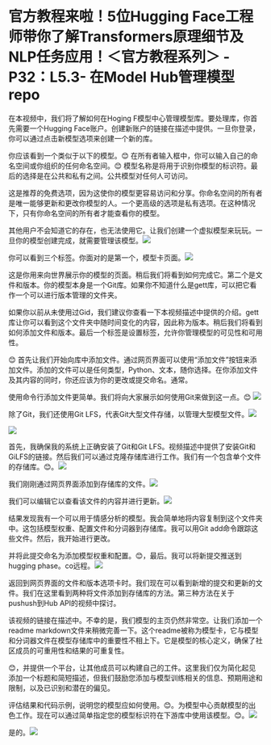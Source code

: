 # 官方教程来啦！5位Hugging Face工程师带你了解Transformers原理细节及NLP任务应用！＜官方教程系列＞ - P32：L5.3- 在Model Hub管理模型repo 

在本视频中，我们将了解如何在Hoging F模型中心管理模型库。要处理库，你首先需要一个Hugging Face账户。创建新账户的链接在描述中提供。一旦你登录，你可以通过点击新模型选项来创建一个新的库。

你应该看到一个类似于以下的模型。😊 在所有者输入框中，你可以输入自己的命名空间或你组织的任何命名空间。😊 模型名称是将用于识别你模型的标识符。最后的选择是在公共和私有之间。公共模型对任何人可访问。

这是推荐的免费选项，因为这使你的模型更容易访问和分享。你命名空间的所有者是唯一能够更新和更改你模型的人。一个更高级的选项是私有选项。在这种情况下，只有你命名空间的所有者才能查看你的模型。

其他用户不会知道它的存在，也无法使用它。让我们创建一个虚拟模型来玩玩。一旦你的模型创建完成，就需要管理该模型。![](img/5796e36a1976772048648b703ab74d33_1.png)

你可以看到三个标签。你面对的是第一个，模型卡页面。![](img/5796e36a1976772048648b703ab74d33_3.png)

这是你用来向世界展示你的模型的页面。稍后我们将看到如何完成它。第二个是文件和版本。你的模型本身是一个Git库。如果你不知道什么是gett库，可以把它看作一个可以进行版本管理的文件夹。

如果你以前从未使用过Gid，我们建议你查看一下本视频描述中提供的介绍。gett库让你可以看到这个文件夹中随时间变化的内容，因此称为版本。稍后我们将看到如何添加文件和版本。最后一个标签是设置标签，允许你管理模型的可见性和可用性。

😊 首先让我们开始向库中添加文件。通过网页界面可以使用“添加文件”按钮来添加文件。添加的文件可以是任何类型，Python、文本，随你选择。在你添加文件及其内容的同时，你还应该为你的更改或提交命名。通常。

使用命令行添加文件更简单。我们将向大家展示如何使用Git来做到这一点。😊 ![](img/5796e36a1976772048648b703ab74d33_5.png)

除了Git，我们还使用Git LFS，代表Git大型文件存储，以管理大型模型文件。![](img/5796e36a1976772048648b703ab74d33_7.png)

![](img/5796e36a1976772048648b703ab74d33_8.png)

首先，我确保我的系统上正确安装了Git和Git LFS。视频描述中提供了安装Git和GiLFS的链接。然后我们可以通过克隆存储库进行工作。我们有一个包含单个文件的存储库。😊。![](img/5796e36a1976772048648b703ab74d33_10.png)

我们刚刚通过网页界面添加到存储库的文件。![](img/5796e36a1976772048648b703ab74d33_12.png)

我们可以编辑它以查看该文件的内容并进行更新。![](img/5796e36a1976772048648b703ab74d33_14.png)

结果发现我有一个可以用于情感分析的模型。我会简单地将内容复制到这个文件夹中。这包括模型权重、配置文件和分词器到存储库。我可以用Git add命令跟踪这些文件。然后，我开始进行更改。

并将此提交命名为添加模型权重和配置。😊，最后。我可以将新提交推送到hugging phase。co远程。![](img/5796e36a1976772048648b703ab74d33_16.png)

返回到网页界面的文件和版本选项卡时。我们现在可以看到新增的提交和更新的文件。我们在这里看到两种将文件添加到存储库的方法。第三种方法在关于pushush到Hub API的视频中探讨。

该视频的链接在描述中。不幸的是，我们模型的主页仍然非常空。让我们添加一个readme markdown文件来稍微完善一下。这个readme被称为模型卡，它与模型和分词器文件在模型存储库中的重要性不相上下。它是模型的核心定义，确保了社区成员的可重用性和结果的可重复性。

😊，并提供一个平台，让其他成员可以构建自己的工件。这里我们仅为简化起见添加一个标题和简短描述，但我们鼓励您添加与模型训练相关的信息、预期用途和限制，以及已识别和潜在的偏见。

评估结果和代码示例，说明您的模型应如何使用。😊。为模型中心贡献模型的出色工作。现在可以通过简单指定您的模型标识符在下游库中使用该模型。😊。![](img/5796e36a1976772048648b703ab74d33_18.png)

是的。![](img/5796e36a1976772048648b703ab74d33_20.png)
